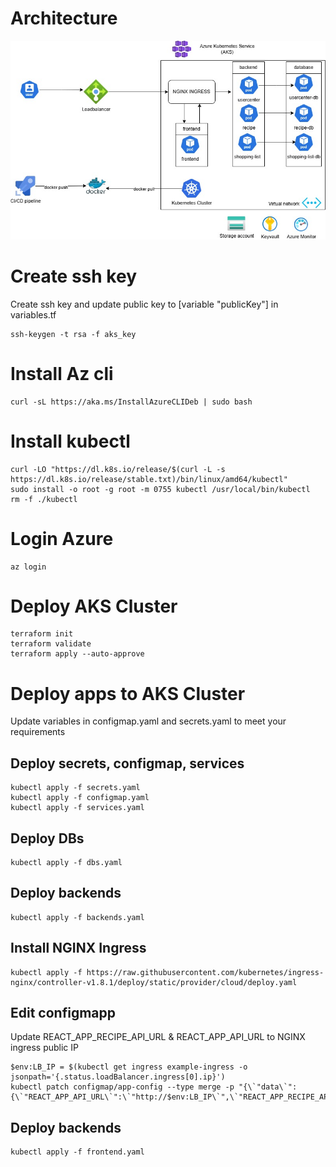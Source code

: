 # Architecture

![alt text](<AKS Architecture.jpg>)

# Create ssh key

Create ssh key and update public key to [variable "publicKey"] in variables.tf

```
ssh-keygen -t rsa -f aks_key
```

# Install Az cli

```
curl -sL https://aka.ms/InstallAzureCLIDeb | sudo bash
```

# Install kubectl

```
curl -LO "https://dl.k8s.io/release/$(curl -L -s https://dl.k8s.io/release/stable.txt)/bin/linux/amd64/kubectl"
sudo install -o root -g root -m 0755 kubectl /usr/local/bin/kubectl
rm -f ./kubectl
```

# Login Azure

```
az login
```

# Deploy AKS Cluster

```
terraform init
terraform validate
terraform apply --auto-approve
```

# Deploy apps to AKS Cluster
Update variables in configmap.yaml and secrets.yaml to meet your requirements

## Deploy secrets, configmap, services

```
kubectl apply -f secrets.yaml
kubectl apply -f configmap.yaml
kubectl apply -f services.yaml
```

## Deploy DBs

```
kubectl apply -f dbs.yaml
```

## Deploy backends

```
kubectl apply -f backends.yaml
```

## Install NGINX Ingress

```
kubectl apply -f https://raw.githubusercontent.com/kubernetes/ingress-nginx/controller-v1.8.1/deploy/static/provider/cloud/deploy.yaml
```
## Edit configmapp
Update REACT_APP_RECIPE_API_URL & REACT_APP_API_URL to NGINX ingress public IP

```
$env:LB_IP = $(kubectl get ingress example-ingress -o jsonpath='{.status.loadBalancer.ingress[0].ip}')
kubectl patch configmap/app-config --type merge -p "{\`"data\`":{\`"REACT_APP_API_URL\`":\`"http://$env:LB_IP\`",\`"REACT_APP_RECIPE_API_URL\`":\`"http://$env:LB_IP\`"}}"
```

## Deploy backends

```
kubectl apply -f frontend.yaml
```